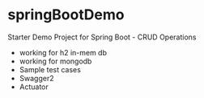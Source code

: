 # springBootDemo
Starter Demo Project for Spring Boot - CRUD Operations

* working for h2 in-mem db
* working for mongodb
* Sample test cases
* Swagger2 
* Actuator
